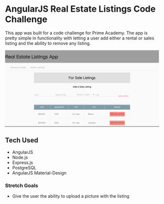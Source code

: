 # AngularJS Real Estate Listings Code Challenge
This app was built for a code challenge for Prime Academy. The app is pretty simple in functionality with letting a user add either a rental or sales listing and the ability to remove any listing. 

![Main Page](images/Real_Estate.png)

## Tech Used
* AngularJS
* Node.js
* Express.js
* PostgreSQL
* AngularJS Material-Design

### Stretch Goals
* Give the user the ability to upload a picture with the listing
